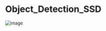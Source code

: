# Object_Detection_SSD
![image](https://github.com/user-attachments/assets/5b928a40-a3c6-47da-91c8-230832b2ead2)
